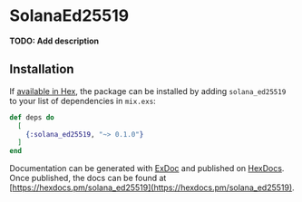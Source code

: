 # SolanaEd25519

**TODO: Add description**

## Installation

If [available in Hex](https://hex.pm/docs/publish), the package can be installed
by adding `solana_ed25519` to your list of dependencies in `mix.exs`:

```elixir
def deps do
  [
    {:solana_ed25519, "~> 0.1.0"}
  ]
end
```

Documentation can be generated with [ExDoc](https://github.com/elixir-lang/ex_doc)
and published on [HexDocs](https://hexdocs.pm). Once published, the docs can
be found at [https://hexdocs.pm/solana_ed25519](https://hexdocs.pm/solana_ed25519).

